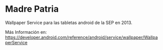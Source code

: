 # Madre Patria

Wallpaper Service para las tabletas android de la SEP en 2013.

Más Información en:
https://developer.android.com/reference/android/service/wallpaper/WallpaperService
